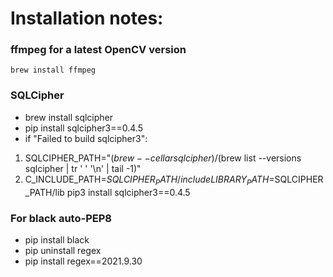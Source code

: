 # Installation notes:

### ffmpeg for a latest OpenCV version
`brew install ffmpeg`

### SQLCipher
- brew install sqlcipher
- pip install sqlcipher3==0.4.5
- if "Failed to build sqlcipher3": 
1. SQLCIPHER_PATH="$(brew --cellar sqlcipher)/$(brew list --versions sqlcipher | tr ' ' '\n' | tail -1)" 
2. C_INCLUDE_PATH=$SQLCIPHER_PATH/include LIBRARY_PATH=$SQLCIPHER_PATH/lib pip3 install sqlcipher3==0.4.5


### For black auto-PEP8
- pip install black
- pip uninstall regex
- pip install regex==2021.9.30
